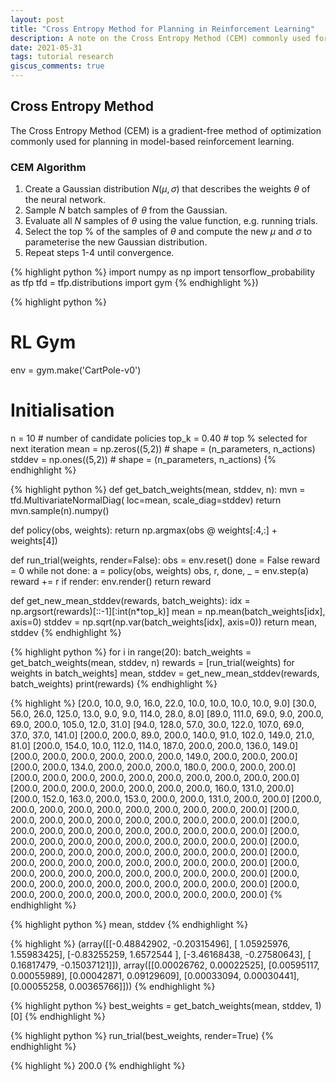 ```yaml
---
layout: post
title: "Cross Entropy Method for Planning in Reinforcement Learning"
description: A note on the Cross Entropy Method (CEM) commonly used for planning in reinforcement learning.
date: 2021-05-31
tags: tutorial research
giscus_comments: true
---
```


## Cross Entropy Method

The Cross Entropy Method (CEM) is a gradient-free method of optimization commonly used for planning in model-based reinforcement learning.

### CEM Algorithm

1. Create a Gaussian distribution $N(\mu,\sigma)$ that describes the weights $\theta$ of the neural network.
2. Sample $N$ batch samples of $\theta$ from the Gaussian.
3. Evaluate all $N$ samples of $\theta$ using the value function, e.g. running trials.
4. Select the top % of the samples of $\theta$ and compute the new $\mu$ and $\sigma$ to parameterise the new Gaussian distribution.
5. Repeat steps 1-4 until convergence.

{% highlight python %}
import numpy as np
import tensorflow_probability as tfp
tfd = tfp.distributions
import gym
{% endhighlight %})

{% highlight python %}
# RL Gym
env = gym.make('CartPole-v0')

# Initialisation
n = 10  # number of candidate policies
top_k = 0.40  # top % selected for next iteration
mean = np.zeros((5,2))  # shape = (n_parameters, n_actions)
stddev = np.ones((5,2))  # shape = (n_parameters, n_actions)
{% endhighlight %}

{% highlight python %}
def get_batch_weights(mean, stddev, n):
    mvn = tfd.MultivariateNormalDiag(
        loc=mean,
        scale_diag=stddev)
    return mvn.sample(n).numpy()

def policy(obs, weights):
    return np.argmax(obs @ weights[:4,:] + weights[4])

def run_trial(weights, render=False):
    obs = env.reset()
    done = False
    reward = 0
    while not done:
        a = policy(obs, weights)
        obs, r, done, _ = env.step(a)
        reward += r
        if render:
            env.render()
    return reward

def get_new_mean_stddev(rewards, batch_weights):
    idx = np.argsort(rewards)[::-1][:int(n*top_k)]
    mean = np.mean(batch_weights[idx], axis=0)
    stddev = np.sqrt(np.var(batch_weights[idx], axis=0))
    return mean, stddev
{% endhighlight %}

{% highlight python %}
for i in range(20):
    batch_weights = get_batch_weights(mean, stddev, n)
    rewards = [run_trial(weights) for weights in batch_weights]
    mean, stddev = get_new_mean_stddev(rewards, batch_weights)
    print(rewards)
{% endhighlight %}

{% highlight %}
[20.0, 10.0, 9.0, 16.0, 22.0, 10.0, 10.0, 10.0, 10.0, 9.0]
[30.0, 56.0, 26.0, 125.0, 13.0, 9.0, 9.0, 114.0, 28.0, 8.0]
[89.0, 111.0, 69.0, 9.0, 200.0, 69.0, 200.0, 105.0, 12.0, 31.0]
[94.0, 128.0, 57.0, 30.0, 122.0, 107.0, 69.0, 37.0, 37.0, 141.0]
[200.0, 200.0, 89.0, 200.0, 140.0, 91.0, 102.0, 149.0, 21.0, 81.0]
[200.0, 154.0, 10.0, 112.0, 114.0, 187.0, 200.0, 200.0, 136.0, 149.0]
[200.0, 200.0, 200.0, 200.0, 200.0, 200.0, 149.0, 200.0, 200.0, 200.0]
[200.0, 200.0, 134.0, 200.0, 200.0, 200.0, 180.0, 200.0, 200.0, 200.0]
[200.0, 200.0, 200.0, 200.0, 200.0, 200.0, 200.0, 200.0, 200.0, 200.0]
[200.0, 200.0, 200.0, 200.0, 200.0, 200.0, 200.0, 160.0, 131.0, 200.0]
[200.0, 152.0, 163.0, 200.0, 153.0, 200.0, 200.0, 131.0, 200.0, 200.0]
[200.0, 200.0, 200.0, 200.0, 200.0, 200.0, 200.0, 200.0, 200.0, 200.0]
[200.0, 200.0, 200.0, 200.0, 200.0, 200.0, 200.0, 200.0, 200.0, 200.0]
[200.0, 200.0, 200.0, 200.0, 200.0, 200.0, 200.0, 200.0, 200.0, 200.0]
[200.0, 200.0, 200.0, 200.0, 200.0, 200.0, 200.0, 200.0, 200.0, 200.0]
[200.0, 200.0, 200.0, 200.0, 200.0, 200.0, 200.0, 200.0, 200.0, 200.0]
[200.0, 200.0, 200.0, 200.0, 200.0, 200.0, 200.0, 200.0, 200.0, 200.0]
[200.0, 200.0, 200.0, 200.0, 200.0, 200.0, 200.0, 200.0, 200.0, 200.0]
[200.0, 200.0, 200.0, 200.0, 200.0, 200.0, 200.0, 200.0, 200.0, 200.0]
[200.0, 200.0, 200.0, 200.0, 200.0, 200.0, 200.0, 200.0, 200.0, 200.0]
{% endhighlight %}

{% highlight python %}
mean, stddev
{% endhighlight %}

{% highlight %}
(array([[-0.48842902, -0.20315496],
        [ 1.05925976,  1.55983425],
        [-0.83255259,  1.6572544 ],
        [-3.46168438, -0.27580643],
        [ 0.16817479, -0.15037121]]),
 array([[0.00026762, 0.00022525],
        [0.00595117, 0.00055989],
        [0.00042871, 0.09129609],
        [0.00033094, 0.00030441],
        [0.00055258, 0.00365766]]))
{% endhighlight %}

{% highlight python %}
best_weights = get_batch_weights(mean, stddev, 1)[0]
{% endhighlight %}

{% highlight python %}
run_trial(best_weights, render=True)
{% endhighlight %}

{% highlight %}
200.0
{% endhighlight %}